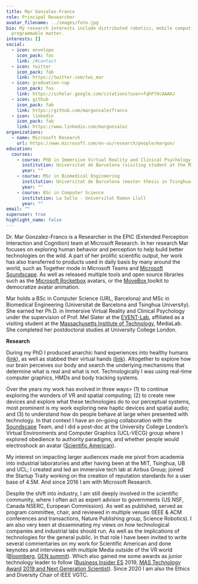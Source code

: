 ```yaml
---
title: Mar Gonzalez-Franco
role: Principal Researcher
avatar_filename: ../images/foto.jpg
bio: My research interests include distributed robotics, mobile computing and
  programmable matter.
interests: []
social:
  - icon: envelope
    icon_pack: fas
    link: /#contact
  - icon: twitter
    icon_pack: fab
    link: https://twitter.com/twi_mar
  - icon: graduation-cap
    icon_pack: fas
    link: https://scholar.google.com/citations?user=fqhP7dcAAAAJ
  - icon: github
    icon_pack: fab
    link: https://github.com/margonzalezfranco
  - icon: linkedin
    icon_pack: fab
    link: https://www.linkedin.com/margonzalez
organizations:
  - name: Microsoft Research
    url: https://www.microsoft.com/en-us/research/people/margon/
education:
  courses:
    - course: PhD in Immersive Virtual Reality and Clinical Psychology
      institution: Universitat de Barcelona (visiting student at the MIT)
      year: ""
    - course: MSc in Biomedical Engineering
      institution: Universitat de Barcelona (master thesis in Tsinghua University)
      year: ""
    - course: BSc in Computer Science
      institution: La Salle - Universitat Ramon Llull
      year: ""
email: ""
superuser: true
highlight_name: false
---
```

Dr. Mar Gonzalez-Franco is a Researcher in the EPIC (Extended Perception Interaction and Cognition) team at Microsoft Research. In her research Mar focuses on exploring human behavior and perception to help build better technologies on the wild. A part of her prolific scientific output, her work has also transferred to products used in daily basis by many around the world, such as Together mode in Microsoft Teams and [Microsoft Soundscape](https://www.microsoft.com/en-us/research/product/soundscape/). As well as released multiple tools and open source libraries such as the [Microsoft Rocketbox](https://www.microsoft.com/en-us/research/blog/microsoft-rocketbox-avatar-library-now-available-for-research-and-academic-use/) avatars, or the [MoveBox ](https://github.com/microsoft/MoveBox-for-Microsoft-Rocketbox/)toolkit to democratize avatar animation.

Mar holds a BSc in Computer Science (URL, Barcelona) and MSc in Biomedical Engineering (Universitat de Barcelona and Tsinghua University). She earned her Ph.D. in Immersive Virtual Reality and Clinical Psychology under the supervision of Prof. Mel Slater at the [EVENT-Lab](http://event-lab.org/), affiliated as a visiting student at the [Massachusetts Institute of Technology](http://medialab.mit.edu),  MediaLab. She completed her postdoctoral studies at University College London.

**Research**

 During my PhD I produced anarchic hand experiences into healthy humans (<a href="//www.researchgate.net/profile/Antoni_Rodriguez-Fornells/publication/281142098_Violating_body_movement_semantics_Neural_signatures_of_self-generated_and_external-generated_errors/links/55fff82808aeba1d9f841e67.pdf" target="_blank">link</a>), as well as stabbed their virtual hands (<a href="//s3.amazonaws.com/academia.edu.documents/42476775/A_threat_to_a_virtual_hand_elicits_motor20160209-26377-1azamx2.pdf?AWSAccessKeyId=AKIAJ56TQJRTWSMTNPEA&amp;Expires=1467853258&amp;Signature=Aga5bNZf8MmCVtAGe1pKUjuiX48%3D&amp;response-content-disposition=inline%3B%20filename%3DA_threat_to_a_virtual_hand_elicits_motor.pdf" target="_blank">link</a>). Altogether to explore how our brain perceives our body and search the underlying mechanisms that determine what is real and what is not. Technologically I was using real-time computer graphics, HMDs and body tracking systems.

Over the years my work has evolved in three ways&gt; (1) to continue exploring the wonders of VR and spatial computing; (2) to create new devices and explore what these technologies do to our perceptual systems, most prominent is my work exploring new haptic devices and spatial audio; and (3) to understand how do people behave at large when presented with technology. In that context I have an on-going collaboration with the <a href="https://www.microsoft.com/en-us/research/product/soundscape/" target="_blank" rel="noopener">Soundscape</a> Team, and I did a post-doc at the University College London’s Virtual Environments and Computer Graphics (UCL-VECG) group where I explored obedience to authority paradigms, and whether people would electroshock an avatar (<a href="https://blogs.scientificamerican.com/observations/would-you-give-a-virtual-electric-shock-to-an-avatar/" target="_blank" rel="noopener">Scientific American</a>).

My interest on impacting larger audiences made me pivot from academia into industrial laboratories and after having been at the MIT, Tsinghua, UB and UCL; I created and led an immersive tech lab at Airbus Group; joined the Startup Traity working on the creation of reputation standards for a user base of 4.5M. And since 2016 I am with Microsoft Research.

Despite the shift into industry, I am still deeply involved in the scientific community, where I often act as expert advisor to governments (US NSF, Canada NSERC, European Commission). As well as published, served as program committee, chair, and reviewed in multiple venues (IEEE &amp; ACM conferences and transactions, Nature Publishing group, Science Robotics). I am also very keen at disseminating my views on how technological companies and industrial labs should run. As well as the implications of technologies for the general public. In that role I have been invited to write several commentaries on my work for Scientific American and done keynotes and interviews with multiple Media outside of the VR world (<a href="https://vimeo.com/341644703" target="_blank" >Bloomberg</a>, <a href="https://www.youtube.com/watch?v=aiBegt6K3X0" target="_blank" >GEN summit</a>). Which also gained me some awards as junior technology leader to follow (<a href="https://www.businessinsider.es/23-jovenes-espanoles-35-anos-liderar-revolucion-tecnologica-millennials-373531" target="_blank" >Business Insider ES</a> 2019, <a href="https://www.mujeresaseguir.com/ganadoras" target="_blank">MAS Technology Award</a> <a href="https://www.mujerhoy.com/vivir/protagonistas/202103/06/cientificas-espanolas-logros-exito-futuro-nuevas-generaciones-solucion-pandemia-problemas-20210305111632.html" target="_blank">2019 and Next Generation Scientist</a>). Since 2020 I am also the Ethics and Diversity Chair of IEEE VGTC.
